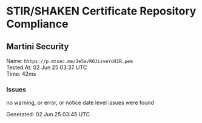# STIR/SHAKEN Certificate Repository Compliance

## Martini Security

Name: `https://p.mtsec.me/2e5a/ROJisveYd4IR.pem`\
Tested At: 02 Jun 25 03:37 UTC\
Time: 42ms

### Issues

no warning, or error, or notice date level issues were found

Generated: 02 Jun 25 03:45 UTC